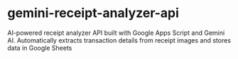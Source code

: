 # gemini-receipt-analyzer-api
AI-powered receipt analyzer API built with Google Apps Script and Gemini AI. Automatically extracts transaction details from receipt images and stores data in Google Sheets
